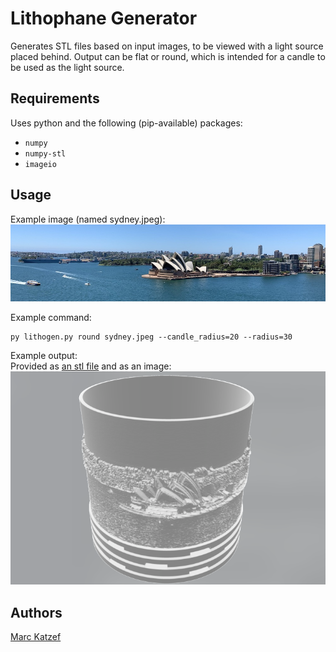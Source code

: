 # Lithophane Generator

Generates STL files based on input images, to be viewed with a light source placed behind.
Output can be flat or round, which is intended for a candle to be used as the light source.


## Requirements
Uses python and the following (pip-available) packages:  
* `numpy`  
* `numpy-stl`
* `imageio`


## Usage
Example image (named sydney.jpeg):  
![Example input image](example/sydney.jpeg)

Example command:  
```
py lithogen.py round sydney.jpeg --candle_radius=20 --radius=30
```

Example output:  
Provided as [an stl file](example/sydney.stl) and as an image:  
![Example STL output](example/sydneystl.png)


## Authors
[Marc Katzef](https://katzef.com)
